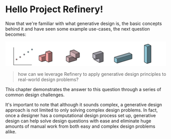 # Hello Project Refinery!

Now that we're familiar with what generative design is, the basic concepts behind it and have seen some example use-cases, the next question becomes:

![](../.gitbook/assets/hellorefinery%20%283%29.png)

> how can we leverage Refinery to apply generative design principles to real-world design problems?

This chapter demonstrates the answer to this question through a series of common design challenges.

It's important to note that although it sounds complex, a generative design approach is not limited to only solving complex design problems. In fact, once a designer has a computational design process set up, generative design can help solve design questions with ease and eliminate huge amounts of manual work from both easy and complex design problems alike.

